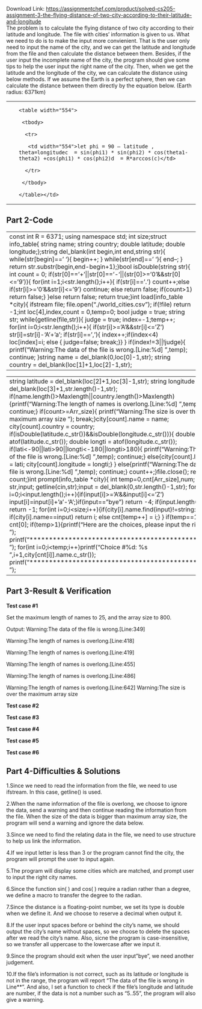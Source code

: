 Download Link: https://assignmentchef.com/product/solved-cs205-assignment-3-the-flying-distance-of-two-city-according-to-their-latitude-and-longitude
<br>
The problem is to calculate the flying distance of two city according to their latitude and longitude. The file with cities’ information is given to us. What we need to do is to make the input more convienient. That is the user only need to input the name of the city, and we can get the latitude and longitude from the file and then calculate the distance between them. Besides, if the user input the incomplete name of the city, the program should give some tips to help the user input the right name of the city. Then, when we get the latitude and the longitude of the city, we can calculate the distance using below methods. If we assume the Earth is a perfect sphere, then we can calculate the distance between them directly by the equation below. (Earth radius: 6371km)

<table width="574">

 <tbody>

  <tr>

   <td width="12"></td>

   <td width="562">


    <table width="554">

     <tbody>

      <tr>

       <td width="554">let phi = 90 – latitude , theta=longitudec  = sin(phi1) * sin(phi2) * cos(theta1-theta2) +cos(phi1) * cos(phi2)d  = R*arccos(c)</td>

      </tr>

     </tbody>

    </table></td>

  </tr>

 </tbody>

</table>

<h2>Part 2-Code</h2>




<table width="588">

 <tbody>

  <tr>

   <td width="588">const int R = 6371; using namespace std; int size;struct info_table{     string name;     string country;     double latitude;     double longitude;};string del_blank(int begin,int end,string str){     while(str[begin]==’ ‘){ begin++; }     while(str[end]==’ ‘){ end–; }     return str.substr(begin,end-begin+1);}bool isDouble(string str){     int count = 0;     if(str[0]==’+’||str[0]==’-‘||(str[0]&gt;=’0’&amp;&amp;str[0]&lt;=’9′)){         for(int i=1;i&lt;str.length();i++){             if(str[i]==’.’) count++;else if(str[i]&gt;=’0’&amp;&amp;str[i]&lt;=’9′) continue;             else return false;             if(count&gt;1) return false;}     }else return false;     return true;}int load(info_table *city){     ifstream file;     file.open(“./world_cities.csv”);     if(!file) return -1;int loc[4],index,count = 0,temp=0;     bool judge = true;     string str;     while(getline(file,str)){         judge = true;         index=-1;temp++;         for(int i=0;i&lt;str.length();i++){             if(str[i]&gt;=’A’&amp;&amp;str[i]&lt;=’Z’) str[i]=str[i]-‘A’+’a’;             if(str[i]==’,’){                 index++;if(index&lt;4) loc[index]=i;                 else {                     judge=false;                     break;}}         }         if(index!=3||!judge){             printf(“Warning:The data of the file is wrong.[Line:%d]
”,temp);             continue;         }string name = del_blank(0,loc[0]-1,str);         string country = del_blank(loc[1]+1,loc[2]-1,str);</td>

  </tr>

 </tbody>

</table>




<table width="588">

 <tbody>

  <tr>

   <td width="588">        string latitude = del_blank(loc[2]+1,loc[3]-1,str);         string longitude = del_blank(loc[3]+1,str.length()-1,str);         if(name.length()&gt;Maxlength||country.length()&gt;Maxlength){printf(“Warning:The length of names is overlong.[Line:%d]
”,temp);             continue;}         if(count&gt;=Arr_size){             printf(“Warning:The size is over the maximum array size
”);             break;}city[count].name = name;         city[count].country = country;         if(isDouble(latitude.c_str())&amp;&amp;isDouble(longitude.c_str())){             double lati = atof(latitude.c_str());             double longti = atof(longitude.c_str());             if(lati&lt;-90||lati&gt;90||longti&lt;-180||longti&gt;180){                 printf(“Warning:The data of the file is wrong.[Line:%d]
”,temp);                 continue;}             else{city[count].latitude = lati;                 city[count].longitude = longti;}         }         else{printf(“Warning:The data of the file is wrong.[Line:%d]
”,temp);             continue;}         count++;}file.close();     return count;}int prompt(info_table *city){     int temp=0,cnt[Arr_size],num;     string str,input;     getline(cin,str);input = del_blank(0,str.length()-1,str);     for(int i=0;i&lt;input.length();i++){if(input[i]&gt;=’A’&amp;&amp;input[i]&lt;=’Z’) input[i]=input[i]+’a’-‘A’;}if(input==”bye”) return -4;     if(input.length()&lt;3) return -1;     for(int i=0;i&lt;size;i++){if(city[i].name.find(input)!=string::npos){             if(city[i].name==input) return i;             else cnt[temp++] = i;}     }     if(temp==1) return cnt[0];     if(temp&gt;1){printf(“Here are the choices, please input the right one!
”);         printf(“*************************************************
”);         for(int i=0;i&lt;temp;i++)printf(“Choice #%d: %s
”,i+1,city[cnt[i]].name.c_str());         printf(“*************************************************
”);</td>

  </tr>

 </tbody>

</table>

<h2>Part 3-Result &amp; Verification</h2>

<strong>Test case #1                                                                                                                                                                              </strong>

Set the maximum length of names to 25, and the array size to 800.

Output: Warning:The data of the file is wrong.[Line:349]

Warning:The length of names is overlong.[Line:418]

Warning:The length of names is overlong.[Line:419]

Warning:The length of names is overlong.[Line:455]

Warning:The length of names is overlong.[Line:486]

Warning:The length of names is overlong.[Line:642]         Warning:The size is over the maximum array size

<strong>Test case #2                                                                                                                                                                              </strong>

<strong>Test case #3                                                                                                                                                                              </strong>

<strong>Test case #4                                                                                                                                                                              </strong>

<strong>Test case #5                                                                                                                                                                              </strong>

<strong>Test case #6                                                                                                                                                                              </strong>

<h2>Part 4-Difficulties &amp; Solutions</h2>

1.Since we need to read the information from the file, we need to use ifstream. In this case, getline() is used.

2.When the name information of the file is overlong, we choose to ignore the data, send a warning and then continue reading the information from the file. When the size of the data is bigger than maximum array size, the program will send a warning and ignore the data below.

3.Since we need to find the relating data in the file, we need to use structure to help us link the information.

4.If we input letter is less than 3 or the program cannot find the city, the program will prompt the user to input again.

5.The program will display some cities which are matched, and prompt user to input the right city names.

6.Since the function sin( ) and cos( ) require a radian rather than a degree, we define a macro to transfer the degree to the radian.

7.Since the distance is a floating-point number, we set its type is double when we define it. And we choose to reserve a decimal when output it.

8.If the user input spaces before or behind the city’s name, we should output the city’s name without spaces, so we choose to delete the spaces after we read the city’s name. Also, sicne the program is case-insensitive, so we transfer all uppercase to the lowercase after we input it.

9.Since the program should exit when the user input”bye”, we need another judgement.

10.If the file’s information is not correct, such as its latitude or longitude is not in the range, the program will report “The data of the file is wrong in Line**”. And also, I set a function to check if the file’s longitude and latitude are number, if the data is not a number such as “5..55”, the program will also give a warning.


